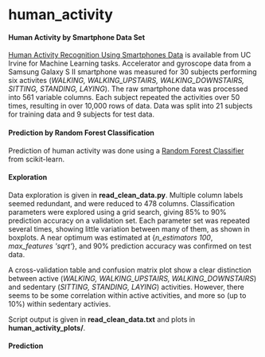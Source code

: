 # human_activity

#### Human Activity by Smartphone Data Set
[Human Activity Recognition Using Smartphones Data](https://archive.ics.uci.edu/ml/datasets/Human+Activity+Recognition+Using+Smartphones) is available from UC Irvine for Machine Learning tasks.  Accelerator and gyroscope data from a Samsung Galaxy S II smartphone was measured for 30 subjects performing six activites (*WALKING, WALKING_UPSTAIRS, WALKING_DOWNSTAIRS, SITTING, STANDING, LAYING*).  The raw smartphone data was processed into 561 variable columns.  Each subject repeated the activities over 50 times, resulting in over 10,000 rows of data.  Data was split into 21 subjects for training data and 9 subjects for test data.  

#### Prediction by Random Forest Classification
Prediction of human activity was done using a [Random Forest Classifier](http://scikit-learn.org/stable/modules/generated/sklearn.ensemble.RandomForestClassifier.html) from scikit-learn.  

#### Exploration
Data exploration is given in __read_clean_data.py__.  Multiple column labels seemed redundant, and were reduced to 478 columns.  Classification parameters were explored using a grid search, giving 85% to 90% prediction accuracy on a validation set.  Each parameter set was repeated several times, showing little variation between many of them, as shown in boxplots.  A near optimum was estimated at {*n_estimators 100*, *max_features 'sqrt'*}, and 90% prediction accuracy was confirmed on test data.  

A cross-validation table and confusion matrix plot show a clear distinction between active (*WALKING, WALKING_UPSTAIRS, WALKING_DOWNSTAIRS*) and sedentary (*SITTING, STANDING, LAYING*) activities.  However, there seems to be some correlation within active activities, and more so (up to 10%) within sedentary activies.  

Script output is given in __read_clean_data.txt__ and plots in __human_activity_plots/__.

#### Prediction
